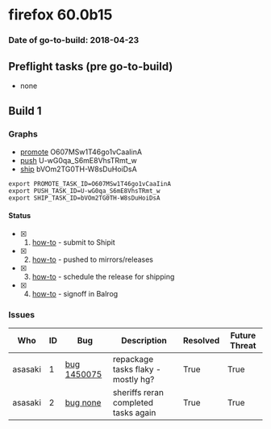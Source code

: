 # firefox 60.0b15

### Date of go-to-build: 2018-04-23

## Preflight tasks (pre go-to-build)
- none

## Build 1  

### Graphs
* [promote](https://tools.taskcluster.net/push-inspector/#/O607MSw1T46go1vCaaIinA) O607MSw1T46go1vCaaIinA
* [push](https://tools.taskcluster.net/push-inspector/#/U-wG0qa_S6mE8VhsTRmt_w) U-wG0qa_S6mE8VhsTRmt_w
* [ship](https://tools.taskcluster.net/push-inspector/#/bVOm2TG0TH-W8sDuHoiDsA) bVOm2TG0TH-W8sDuHoiDsA
```
export PROMOTE_TASK_ID=O607MSw1T46go1vCaaIinA
export PUSH_TASK_ID=U-wG0qa_S6mE8VhsTRmt_w
export SHIP_TASK_ID=bVOm2TG0TH-W8sDuHoiDsA
```


#### Status
- [x] 1.  [how-to](https://wiki.mozilla.org/Release:Release_Automation_on_Mercurial:Starting_a_Release#Submit_to_Ship_It)  - submit to Shipit
- [x] 2.  [how-to](https://github.com/mozilla-releng/releasewarrior-2.0/blob/master/docs/release-promotion/desktop/howto.md#push-artifacts-to-releases-directory)  - pushed to mirrors/releases
- [x] 3.  [how-to](https://github.com/mozilla-releng/releasewarrior-2.0/blob/master/docs/release-promotion/desktop/howto.md#ship-the-release)  - schedule the release for shipping
- [x] 4.  [how-to](https://github.com/mozilla-releng/releasewarrior-2.0/blob/master/docs/release-promotion/desktop/howto.md#obtain-sign-offs-for-changes)  - signoff in Balrog

### Issues
| Who                 | ID               | Bug                                                                 | Description                | Resolved                | Future Threat                |
| ------------------- | ---------------- | ------------------------------------------------------------------- | -------------------------- | ----------------------- | ---------------------------- |
| asasaki  | 1 | [bug 1450075](https://bugzil.la/1450075)        | repackage tasks flaky - mostly hg? | True | True |
| asasaki  | 2 | [bug none](https://bugzil.la/none)        | sheriffs reran completed tasks again | True | True |

